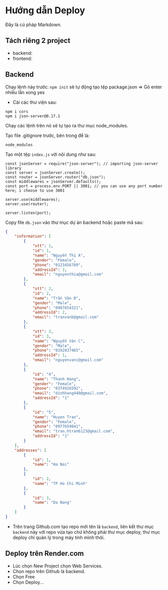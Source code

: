 # Hướng dẫn Deploy

Đây là cú pháp Markdown.

## Tách riêng 2 project

- backend:
- frontend:

## Backend

Chạy lệnh này trước: `npm init` sẽ tự động tạo tệp package.json => Gõ enter nhiều lần xong yes

- Cài các thư viện sau:

```shell
npm i cors
npm i json-server@0.17.1
```

Chạy các lệnh trên nó sẽ tự tạo ra thư mục node_modules.

Tạo file .gitignore trước, bên trong để là:

```
node_modules
```

Tạo một tệp `index.js` với nội dung như sau:

```
const jsonServer = require("json-server"); // importing json-server library
const server = jsonServer.create();
const router = jsonServer.router("db.json");
const middlewares = jsonServer.defaults();
const port = process.env.PORT || 3001; // you can use any port number here; i choose to use 3001

server.use(middlewares);
server.use(router);

server.listen(port);
```

Copy file `db.json` vào thư mục dự án backend hoặc paste mã sau:

```json
{
	"information": [
		{
			"stt": 1,
			"id": 1,
			"name": "Nguyễn Thị A",
			"gender": "Female",
			"phone": "0123456789",
			"addressId": 3,
			"email": "nguyenthia@gmail.com"
		},
		{
			"stt": 2,
			"id": 2,
			"name": "Trần Văn B",
			"gender": "Male",
			"phone": "0987654321",
			"addressId": 2,
			"email": "tranvanb@gmail.com"
		},
		{
			"stt": 3,
			"id": 3,
			"name": "Nguyễn Văn C",
			"gender": "Male",
			"phone": "0192837465",
			"addressId": 1,
			"email": "nguyenvanc@gmail.com"
		},
		{
			"id": "4",
			"name": "Thanh Hang",
			"gender": "Female",
			"phone": "0374926592",
			"email": "dinhhang440@gmail.com",
			"addressId": "1"
		},
		{
			"id": "5",
			"name": "Huyen Tran",
			"gender": "Female",
			"phone": "0977659041",
			"email": "tran.htran6123@gmail.com",
			"addressId": "1"
		}
	],
	"addresses": [
		{
			"id": 1,
			"name": "Ha Noi"
		},
		{
			"id": 2,
			"name": "TP Ho Chi Minh"
		},
		{
			"id": 3,
			"name": "Da Nang"
		}
	]
}
```

- Trên trang Github.com tạo repo mới tên là `backend`, liên kết thư mục `backend` này với repo vừa tạo chứ không phải thư mục deploy, thư mục deploy chỉ quản lý trong máy tính mình thôi.

## Deploy trên Render.com

- Lúc chọn New Project chọn Web Services.
- Chọn repo trên Github là backend.
- Chọn Free
- Chọn Deploy...
